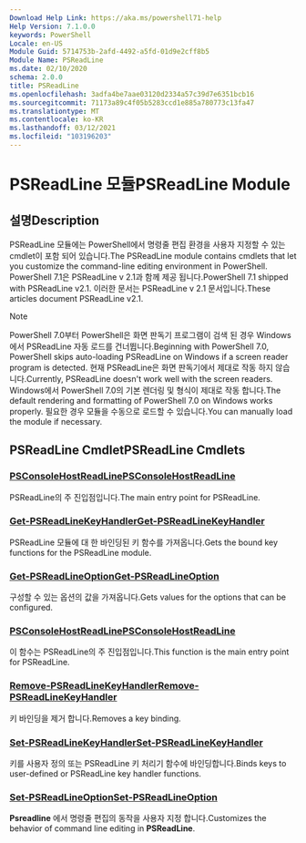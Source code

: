 ```yaml
---
Download Help Link: https://aka.ms/powershell71-help
Help Version: 7.1.0.0
keywords: PowerShell
Locale: en-US
Module Guid: 5714753b-2afd-4492-a5fd-01d9e2cff8b5
Module Name: PSReadLine
ms.date: 02/10/2020
schema: 2.0.0
title: PSReadLine
ms.openlocfilehash: 3adfa4be7aae03120d2334a57c39d7e6351bcb16
ms.sourcegitcommit: 71173a89c4f05b5283ccd1e885a780773c13fa47
ms.translationtype: MT
ms.contentlocale: ko-KR
ms.lasthandoff: 03/12/2021
ms.locfileid: "103196203"
---
```

# <span data-ttu-id="e74ba-103">PSReadLine 모듈</span><span class="sxs-lookup"><span data-stu-id="e74ba-103">PSReadLine Module</span></span>

## <span data-ttu-id="e74ba-104">설명</span><span class="sxs-lookup"><span data-stu-id="e74ba-104">Description</span></span>

<span data-ttu-id="e74ba-105">PSReadLine 모듈에는 PowerShell에서 명령줄 편집 환경을 사용자 지정할 수 있는 cmdlet이 포함 되어 있습니다.</span><span class="sxs-lookup"><span data-stu-id="e74ba-105">The PSReadLine module contains cmdlets that let you customize the command-line editing environment in PowerShell.</span></span> <span data-ttu-id="e74ba-106">PowerShell 7.1은 PSReadLine v 2.1과 함께 제공 됩니다.</span><span class="sxs-lookup"><span data-stu-id="e74ba-106">PowerShell 7.1 shipped with PSReadLine v2.1.</span></span> <span data-ttu-id="e74ba-107">이러한 문서는 PSReadLine v 2.1 문서입니다.</span><span class="sxs-lookup"><span data-stu-id="e74ba-107">These articles document PSReadLine v2.1.</span></span>

> [!NOTE]
> <span data-ttu-id="e74ba-108">PowerShell 7.0부터 PowerShell은 화면 판독기 프로그램이 검색 된 경우 Windows에서 PSReadLine 자동 로드를 건너뜁니다.</span><span class="sxs-lookup"><span data-stu-id="e74ba-108">Beginning with PowerShell 7.0, PowerShell skips auto-loading PSReadLine on Windows if a screen reader program is detected.</span></span> <span data-ttu-id="e74ba-109">현재 PSReadLine은 화면 판독기에서 제대로 작동 하지 않습니다.</span><span class="sxs-lookup"><span data-stu-id="e74ba-109">Currently, PSReadLine doesn't work well with the screen readers.</span></span> <span data-ttu-id="e74ba-110">Windows에서 PowerShell 7.0의 기본 렌더링 및 형식이 제대로 작동 합니다.</span><span class="sxs-lookup"><span data-stu-id="e74ba-110">The default rendering and formatting of PowerShell 7.0 on Windows works properly.</span></span> <span data-ttu-id="e74ba-111">필요한 경우 모듈을 수동으로 로드할 수 있습니다.</span><span class="sxs-lookup"><span data-stu-id="e74ba-111">You can manually load the module if necessary.</span></span>

## <span data-ttu-id="e74ba-112">PSReadLine Cmdlet</span><span class="sxs-lookup"><span data-stu-id="e74ba-112">PSReadLine Cmdlets</span></span>

### [<span data-ttu-id="e74ba-113">PSConsoleHostReadLine</span><span class="sxs-lookup"><span data-stu-id="e74ba-113">PSConsoleHostReadLine</span></span>](PSConsoleHostReadLine.md)
<span data-ttu-id="e74ba-114">PSReadLine의 주 진입점입니다.</span><span class="sxs-lookup"><span data-stu-id="e74ba-114">The main entry point for PSReadLine.</span></span>

### [<span data-ttu-id="e74ba-115">Get-PSReadLineKeyHandler</span><span class="sxs-lookup"><span data-stu-id="e74ba-115">Get-PSReadLineKeyHandler</span></span>](Get-PSReadLineKeyHandler.md)
<span data-ttu-id="e74ba-116">PSReadLine 모듈에 대 한 바인딩된 키 함수를 가져옵니다.</span><span class="sxs-lookup"><span data-stu-id="e74ba-116">Gets the bound key functions for the PSReadLine module.</span></span>

### [<span data-ttu-id="e74ba-117">Get-PSReadLineOption</span><span class="sxs-lookup"><span data-stu-id="e74ba-117">Get-PSReadLineOption</span></span>](Get-PSReadLineOption.md)
<span data-ttu-id="e74ba-118">구성할 수 있는 옵션의 값을 가져옵니다.</span><span class="sxs-lookup"><span data-stu-id="e74ba-118">Gets values for the options that can be configured.</span></span>

### [<span data-ttu-id="e74ba-119">PSConsoleHostReadLine</span><span class="sxs-lookup"><span data-stu-id="e74ba-119">PSConsoleHostReadLine</span></span>](PSConsoleHostReadLine.md)
<span data-ttu-id="e74ba-120">이 함수는 PSReadLine의 주 진입점입니다.</span><span class="sxs-lookup"><span data-stu-id="e74ba-120">This function is the main entry point for PSReadLine.</span></span>

### [<span data-ttu-id="e74ba-121">Remove-PSReadLineKeyHandler</span><span class="sxs-lookup"><span data-stu-id="e74ba-121">Remove-PSReadLineKeyHandler</span></span>](Remove-PSReadLineKeyHandler.md)
<span data-ttu-id="e74ba-122">키 바인딩을 제거 합니다.</span><span class="sxs-lookup"><span data-stu-id="e74ba-122">Removes a key binding.</span></span>

### [<span data-ttu-id="e74ba-123">Set-PSReadLineKeyHandler</span><span class="sxs-lookup"><span data-stu-id="e74ba-123">Set-PSReadLineKeyHandler</span></span>](Set-PSReadLineKeyHandler.md)
<span data-ttu-id="e74ba-124">키를 사용자 정의 또는 PSReadLine 키 처리기 함수에 바인딩합니다.</span><span class="sxs-lookup"><span data-stu-id="e74ba-124">Binds keys to user-defined or PSReadLine key handler functions.</span></span>

### [<span data-ttu-id="e74ba-125">Set-PSReadLineOption</span><span class="sxs-lookup"><span data-stu-id="e74ba-125">Set-PSReadLineOption</span></span>](Set-PSReadLineOption.md)
<span data-ttu-id="e74ba-126">**Psreadline** 에서 명령줄 편집의 동작을 사용자 지정 합니다.</span><span class="sxs-lookup"><span data-stu-id="e74ba-126">Customizes the behavior of command line editing in **PSReadLine**.</span></span>

